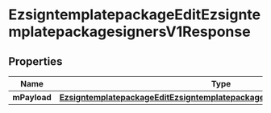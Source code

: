 
# EzsigntemplatepackageEditEzsigntemplatepackagesignersV1Response

## Properties
| Name | Type | Description | Notes |
| ------------ | ------------- | ------------- | ------------- |
| **mPayload** | [**EzsigntemplatepackageEditEzsigntemplatepackagesignersV1ResponseMPayload**](EzsigntemplatepackageEditEzsigntemplatepackagesignersV1ResponseMPayload.md) |  |  |



